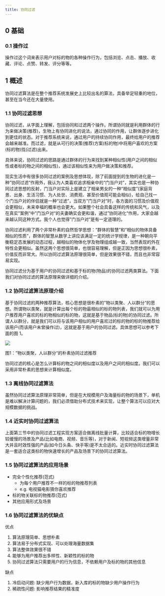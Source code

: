 ```yaml
---
title: 协同过滤
---
```


## 0 基础

### 0.1 操作过

操作过这个词来表示用户对标的物的各种操作行为，包括浏览、点击、播放、收藏、评论、点赞、转发、评分等等。

## 1 概述

协同过滤算法是在整个推荐系统发展史上比较出名的算法，具备举足轻重的地位，甚至在当今还在大量使用。

### 1.1 协同过滤思想

协同过滤，从字面上理解，包括协同和过滤两个操作。所谓协同就是利用群体的行为来做决策(推荐)，生物上有协同进化的说法，通过协同的作用，让群体逐步进化到更佳的状态。对于推荐系统来说，通过用户的持续协同作用，最终给用户的推荐会越来越准。而过滤，就是从可行的决策(推荐)方案(标的物)中将用户喜欢的方案(标的物)找(过滤)出来。

具体来说，协同过滤的思路是通过群体的行为来找到某种相似性(用户之间的相似性或者标的物之间的相似性)，通过该相似性来为用户做决策和推荐。

现实生活中有很多协同过滤的案例及思想体现，除了前面提到的生物的进化是一种”协同过滤“作用外，我认为人类喜欢追求相亲中的“门当户对”，其实也是一种协同过滤思想的反射，门当户对实际上是建立了相亲男女的一种“相似度”(家庭背景、出身、生活习惯、为人处世、消费观、甚至价值观可能会相似)，给自己找一个门当户对的伴侣就是一种“过滤”，当双方”门当户对“时，各方面的习惯及价值观会更相似，未来幸福的概率也会更大。如果整个社会具备这样的传统和风气，以及在真实”案例“中”门当户对“的夫妻确实会更和谐，通过”协同进化“作用，大家会越来越认同这种方式。我个人也觉得”门当户对“是有一定道理的。

协同过滤利用了两个非常朴素的自然哲学思想：“群体的智慧”和“相似的物体具备相似的性质”，群体的智慧从数学上讲应该满足一定的统计学规律，是一种朝向平衡稳定态发展的动态过程，越相似的物体化学及物理组成越一致，当然表现的外在特性会更相似。虽然这两个思想很简单，也很容易理解，但是正因为思想很朴素，价值反而非常大。所以协同过滤算法原理很简单，但是效果很不错，而且也非常容易实现。

协同过滤分为基于用户的协同过滤和基于标的物(物品)的协同过滤两类算法。下面我们对协同过滤的算法原理来做详细的介绍。

### 1.2 协同过滤算法原理介绍

基于协同过滤的两种推荐算法，核心思想是很朴素的”物以类聚、人以群分“的思想。所谓物以类聚，就是计算出每个标的物最相似的标的物列表，我们就可以为用户推荐用户喜欢的标的物相似的标的物，这就是基于物品(标的物)的协同过滤。所谓人以群分，就是我们可以将与该用户相似的用户喜欢过的标的物的标的物推荐给该用户(而该用户未曾操作过)，这就是基于用户的协同过滤。具体思想可以参考下面的图 1。

![](https://pic3.zhimg.com/80/v2-6899e51f3633fc5abb2facc468cecdbe_720w.jpg)

图1：”物以类聚，人以群分“的朴素协同过滤推荐

协同过滤的核心是怎么计算标的物之间的相似度以及用户之间的相似度。我们可以采用非常朴素的思想来计算相似度。

### 1.3 离线协同过滤算法

虽然协同过滤算法原理非常简单，但是在大规模用户及海量标的物的场景下，单机是难以解决计算问题的，我们必须借助分布式技术来实现，让整个算法可以应对大规模数据的挑战。

### 1.4 近实时协同过滤算法

上面第三节中的协同过滤工程实现方案适合做离线批量计算，比较适合标的物增长较缓慢的场景及产品(比如电商、视频、音乐等)，对于新闻、短视频这类增量非常大并且时效性强的产品(如今日头条、快手等)是不太合适的。近实时协同过滤算法是一套适合这类标的物快速增长的产品及场景下的协同过滤算法。

### 1.5 协同过滤算法的应用场景

- 完全个性化推荐(范式)
  - 为每个用户推荐不一样的标的物推荐列表
  - e.g. 电视猫电影猜你喜欢推荐
- 标的物关联标的物推荐(范式)
- 其他应用形式及场景

### 1.6 协同过滤算法的优缺点

优点

1. 算法原理简单、思想朴素
2. 算法易于分布式实现、可以处理海量数据集
3. 算法整体效果很不错
4. 能够为用户推荐出多样性、新颖性的标的物
5. 协同过滤算法只需要用户的行为信息，不依赖用户及标的物的其他信息

缺点

1. 冷启动问题: 缺少用户行为数据，新入库的标的物缺少用户操作行为
2. 稀疏性问题: 影响推荐结果的精准度



